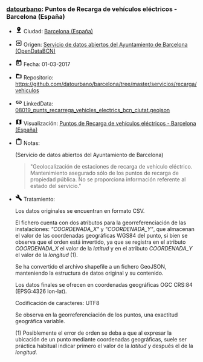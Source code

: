 ### [datourbano](https://github.com/datourbano): Puntos de Recarga de vehículos eléctricos - Barcelona (España)

* ![](https://raw.githubusercontent.com/datourbano/simbologia/master/_/ubicacion_18.png) Ciudad: [Barcelona (España)](https://datourbano.github.io/barcelona)
* ![](https://raw.githubusercontent.com/datourbano/simbologia/master/_/origen_18.png) Origen: [Servicio de datos abiertos del Ayuntamiento de Barcelona (OpenDataBCN)](http://opendata-ajuntament.barcelona.cat/data/es/dataset/punts-recarrega-vehicles-electrics)
* ![](https://raw.githubusercontent.com/datourbano/simbologia/master/_/calendario_18.png) Fecha: 01-03-2017
* ![](https://raw.githubusercontent.com/datourbano/simbologia/master/_/carpeta_18.png) Repositorio: https://github.com/datourbano/barcelona/tree/master/servicios/recarga/vehiculos
* ![](https://raw.githubusercontent.com/datourbano/simbologia/master/_/enlace_18.png) LinkedData: [08019_punts_recarrega_vehicles_electrics_bcn_ciutat.geojson](https://raw.githubusercontent.com/datourbano/barcelona/master/servicios/recarga/vehiculos/08019_punts_recarrega_vehicles_electrics_bcn_ciutat.geojson)
* ![](https://raw.githubusercontent.com/datourbano/simbologia/master/_/mapa_18.png) Visualización: [Puntos de Recarga de vehículos eléctricos - Barcelona (España)](https://datourbano.github.io/barcelona/servicios/recarga/vehiculos/08019_punts_recarrega_vehicles_electrics_bcn_ciutat)
* ![](https://raw.githubusercontent.com/datourbano/simbologia/master/_/notas_18.png) Notas:

  (Servicio de datos abiertos del Ayuntamiento de Barcelona)
  >"Geolocalización de estaciones de recarga de vehiculo eléctrico. Mantenimiento asegurado sólo de los puntos de recarga de propiedad pública. No se proporciona información referente al estado del servicio."
* ![](https://raw.githubusercontent.com/datourbano/simbologia/master/_/herramienta_18.png) Tratamiento:

  Los datos originales se encuentran en formato CSV.

  El fichero cuenta con dos atributos para la georreferenciación de las instalaciones: *"COORDENADA_X"* y *"COORDENADA_Y"*, que almacenan el valor de las coordenadas geográficas WGS84 del punto, si bien se observa que el orden está invertido, ya que se registra en el atributo *COORDENADA_X* el valor de la *latitud* y en el atributo *COORDENADA_Y* el valor de la *longitud* (1).

  Se ha convertido el archivo shapefile a un fichero GeoJSON, manteniendo la estructura de datos original y su contenido.

  Los datos finales se ofrecen en coordenadas geográficas OGC CRS:84 (EPSG:4326 lon-lat).

  Codificación de caracteres: UTF8

  Se observa en la georreferenciación de los puntos, una exactitud geográfica variable.

  (1) Posiblemente el error de orden se deba a que al expresar la ubicación de un punto mediante coordenadas geográficas, suele ser práctica habitual indicar primero el valor de la *latitud* y después el de la *longitud*.  

